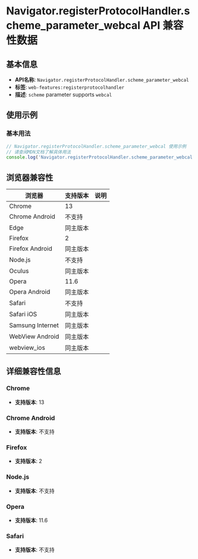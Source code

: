 # Navigator.registerProtocolHandler.scheme_parameter_webcal API 兼容性数据

## 基本信息

- **API名称**: `Navigator.registerProtocolHandler.scheme_parameter_webcal`
- **标签**: `web-features:registerprotocolhandler`
- **描述**: `scheme` parameter supports `webcal`

## 使用示例

### 基本用法

```javascript
// Navigator.registerProtocolHandler.scheme_parameter_webcal 使用示例
// 请查阅MDN文档了解具体用法
console.log('Navigator.registerProtocolHandler.scheme_parameter_webcal API');
```

## 浏览器兼容性

| 浏览器 | 支持版本 | 说明 |
|--------|----------|------|
| Chrome | 13 |  |
| Chrome Android | 不支持 |  |
| Edge | 同主版本 |  |
| Firefox | 2 |  |
| Firefox Android | 同主版本 |  |
| Node.js | 不支持 |  |
| Oculus | 同主版本 |  |
| Opera | 11.6 |  |
| Opera Android | 同主版本 |  |
| Safari | 不支持 |  |
| Safari iOS | 同主版本 |  |
| Samsung Internet | 同主版本 |  |
| WebView Android | 同主版本 |  |
| webview_ios | 同主版本 |  |

## 详细兼容性信息

### Chrome

- **支持版本**: 13

### Chrome Android

- **支持版本**: 不支持

### Firefox

- **支持版本**: 2

### Node.js

- **支持版本**: 不支持

### Opera

- **支持版本**: 11.6

### Safari

- **支持版本**: 不支持

